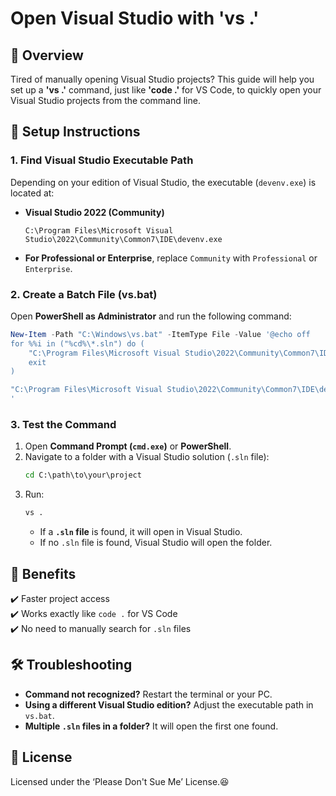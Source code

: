 # Open Visual Studio with 'vs .'

## 🚀 Overview
Tired of manually opening Visual Studio projects? This guide will help you set up a **'vs .'** command, just like **'code .'** for VS Code, to quickly open your Visual Studio projects from the command line.

## 🔧 Setup Instructions

### **1. Find Visual Studio Executable Path**
Depending on your edition of Visual Studio, the executable (`devenv.exe`) is located at:

- **Visual Studio 2022 (Community)**  
  ```plaintext
  C:\Program Files\Microsoft Visual Studio\2022\Community\Common7\IDE\devenv.exe
  ```
- **For Professional or Enterprise**, replace `Community` with `Professional` or `Enterprise`.

### **2. Create a Batch File (vs.bat)**
Open **PowerShell as Administrator** and run the following command:

```powershell
New-Item -Path "C:\Windows\vs.bat" -ItemType File -Value '@echo off
for %%i in ("%cd%\*.sln") do (
    "C:\Program Files\Microsoft Visual Studio\2022\Community\Common7\IDE\devenv.exe" "%%i"
    exit
)

"C:\Program Files\Microsoft Visual Studio\2022\Community\Common7\IDE\devenv.exe" %1'
'
```

### **3. Test the Command**
1. Open **Command Prompt (`cmd.exe`)** or **PowerShell**.
2. Navigate to a folder with a Visual Studio solution (`.sln` file):
   ```cmd
   cd C:\path\to\your\project
   ```
3. Run:
   ```cmd
   vs .
   ```
   - If a **`.sln` file** is found, it will open in Visual Studio.
   - If no `.sln` file is found, Visual Studio will open the folder.

## 🎯 Benefits
✔️ Faster project access  
✔️ Works exactly like `code .` for VS Code  
✔️ No need to manually search for `.sln` files  

## 🛠️ Troubleshooting
- **Command not recognized?** Restart the terminal or your PC.
- **Using a different Visual Studio edition?** Adjust the executable path in `vs.bat`.
- **Multiple `.sln` files in a folder?** It will open the first one found.

## 📌 License
Licensed under the ‘Please Don't Sue Me’ License.😆
